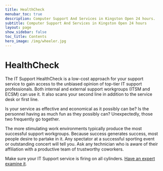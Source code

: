 ```yaml
---
title: HealthCheck
menubar_toc: true
description: Computer Support And Services in Kingston Open 24 hours.
subtitle: Computer Support And Services in Kingston Open 24 hours
layout: page
show_sidebar: false
toc_title: Contents
hero_image: /img/wheeler.jpg
---
```


# HealthCheck

The IT Support HealthCheck is a low-cost approach for your support service to gain access to the unbiased opinion of top-tier IT support professionals. Both internal and external support workgroups (ITSM and ECSM) can use it. It also scans your second line in addition to the service desk or first line. 

Is your service as effective and economical as it possibly can be?
Is the personnel having as much fun as they possibly can?
Unexpectedly, those two frequently go together.

The more stimulating work environments typically produce the most successful support workgroups.
Because success generates success, most people desire to partake in it.
Any spectator at a successful sporting event or outstanding concert will tell you.
Ask any technician who is aware of their affiliation with a productive team of trustworthy coworkers. 
	
Make sure your IT Support service is firing on all cylinders. <a href="/connect/" target="_blank">Have an expert examine it</a>.


